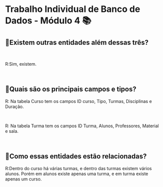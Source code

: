 # Trabalho Individual de Banco de Dados - Módulo 4 📚

<h2>📍Existem outras entidades além dessas três? </h2> </br>
<p>R:Sim, existem.</p> </br>
<h2>📍Quais são os principais campos e tipos?</h2>
<p>R: Na tabela Curso tem os campos ID curso, Tipo, Turmas, Disciplinas e Duração.</p> </br>
<p>R: Na tabela Turma tem os campos ID Turma, Alunos, Professores, Material e sala.</p> </br>
<h2>📍Como essas entidades estão relacionadas?</h2>
<p>R:Dentro do curso há várias turmas, e dentro das turmas existem vários alunos. Porém em alunos existe apenas uma turma, e em turma existe apenas um curso.</p> </br>
